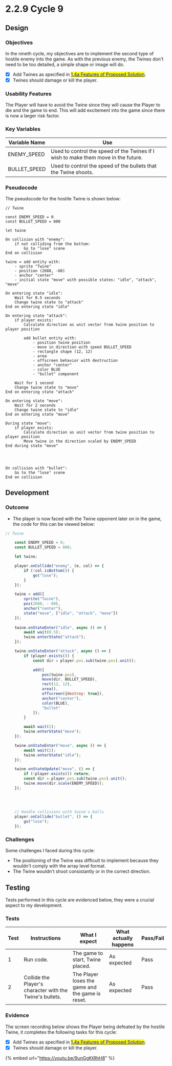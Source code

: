# 2.2.9 Cycle 9

## Design

### Objectives

In the nineth cycle, my objectives are to implement the second type of hostile enemy into the game. As with the previous enemy, the Twines don't need to be too detailed, a simple shape or image will do.

* [x] Add Twines as specified in [<mark style="color:blue;">1.4a Features of Proposed Solution</mark>](../1-analysis/1.4a-features-of-the-proposed-solution.md#opponents).
* [x] Twines should damage or kill the player.

### Usability Features

The Player will have to avoid the Twine since they will cause the Player to die and the game to end. This will add excitement into the game since there is now a larger risk factor.



### Key Variables

| Variable Name | Use                                                                                |
| ------------- | ---------------------------------------------------------------------------------- |
| ENEMY\_SPEED  | Used to control the speed of the Twines if I wish to make them move in the future. |
| BULLET\_SPEED | Used to control the speed of the bullets that the Twine shoots.                    |

### Pseudocode

The pseudocode for the hostile Twine is shown below:

```
// Twine

const ENEMY_SPEED = 0
const BULLET_SPEED = 800

let twine

On collision with "enemy":
    if not colliding from the bottom:
        Go to "lose" scene
End on collision

twine = add entity with:
    - sprite "Twine"
    - position (2688, -60)
    - anchor "center"
    - initial state "move" with possible states: "idle", "attack", "move"

On entering state "idle":
    Wait for 0.5 seconds
    Change twine state to "attack"
End on entering state "idle"

On entering state "attack":
    if player exists:
        Calculate direction as unit vector from twine position to player position

        add bullet entity with:
            - position twine position
            - move in direction with speed BULLET_SPEED
            - rectangle shape (12, 12)
            - area
            - offscreen behavior with destruction
            - anchor "center"
            - color BLUE
            - "bullet" component
        
    Wait for 1 second
    Change twine state to "move"
End on entering state "attack"

On entering state "move":
    Wait for 2 seconds
    Change twine state to "idle"
End on entering state "move"

During state "move":
    if player exists:
        Calculate direction as unit vector from twine position to player position
        Move twine in the direction scaled by ENEMY_SPEED
End during state "move"




On collision with "bullet":
    Go to the "lose" scene
End on collision
```

## Development

### Outcome

* The player is now faced with the Twine opponent later on in the game, the code for this can be viewed below:

```javascript
// Twine

    const ENEMY_SPEED = 0;
    const BULLET_SPEED = 800;

    let twine;

    player.onCollide("enemy", (e, col) => {
        if (!col.isBottom()) {
            go("lose");
        }
    });

    twine = add([
        sprite("Twine"),
        pos(2688, - 60),
        anchor("center"),
        state("move", ["idle", "attack", "move"])
    ]);
    
    twine.onStateEnter("idle", async () => {
        await wait(0.5);
        twine.enterState("attack");
    });

    twine.onStateEnter("attack", async () => {
        if (player.exists()) {
            const dir = player.pos.sub(twine.pos).unit();

            add([
                pos(twine.pos),
                move(dir, BULLET_SPEED),
                rect(12, 12),
                area(),
                offscreen({destroy: true}),
                anchor("center"),
                color(BLUE),
                "bullet"
            ]);
        }

        await wait(1);
        twine.enterState("move");
    });

    twine.onStateEnter("move", async () => {
        await wait(2);
        twine.enterState("idle");
    });

    twine.onStateUpdate("move", () => {
        if (!player.exists()) return;
        const dir = player.pos.sub(twine.pos).unit();
        twine.move(dir.scale(ENEMY_SPEED));
    });
    
    
    
    
    // Handle collisions with twine's balls
    player.onCollide("bullet", () => {
        go("lose");
    });
```

### Challenges

Some challenges I faced during this cycle:

* The positioning of the Twine was difficult to implement because they wouldn't comply with the array level format.
* The Twine wouldn't shoot consistantly or in the correct direction.

## Testing

Tests performed in this cycle are evidenced below, they were a crucial aspect to my development.

### Tests

| Test | Instructions                                             | What I expect                                    | What actually happens | Pass/Fail |
| ---- | -------------------------------------------------------- | ------------------------------------------------ | --------------------- | --------- |
| 1    | Run code.                                                | The game to start, Twine placed.                 | As expected           | Pass      |
| 2    | Collide the Player's character with the Twine's bullets. | The Player loses the game and the game is reset. | As expected           | Pass      |

### Evidence

The screen recording below shows the Player being defeated by the hostile Twine, it completes the following tasks for this cycle:

* [x] Add Twines as specified in [<mark style="color:blue;">1.4a Features of Proposed Solution</mark>](../1-analysis/1.4a-features-of-the-proposed-solution.md#opponents).
* [x] Twines should damage or kill the player.

{% embed url="https://youtu.be/9unGgKtRhH8" %}

